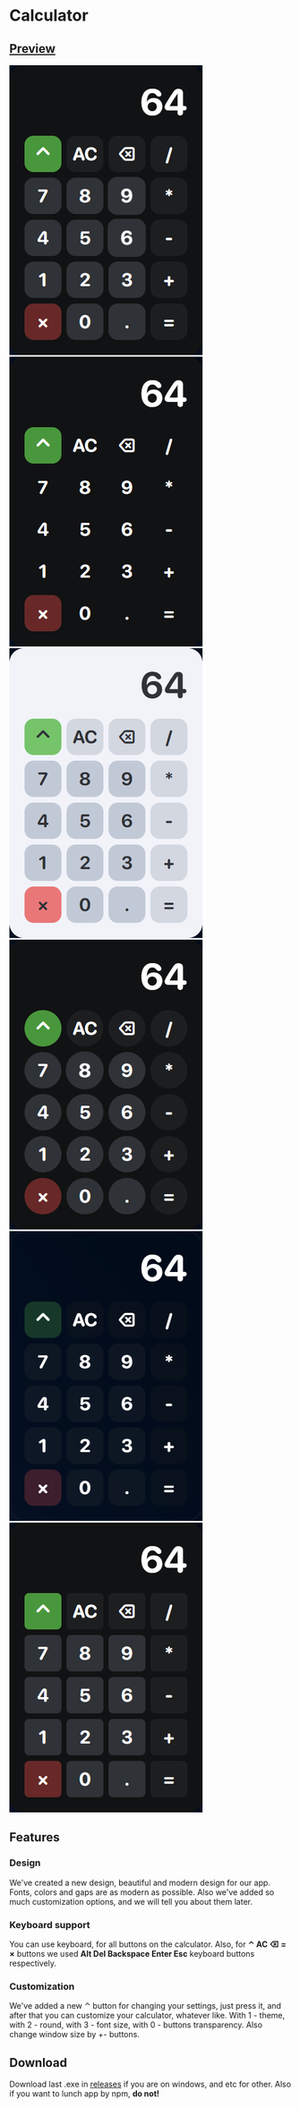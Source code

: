 # Calculator

## [Preview](https://web-calculator-tau.vercel.app/)

![img](./images/p-1.png)
![img](./images/p-4.png)
![img](./images/p-2.png)
![img](./images/p-5.png)
![img](./images/p-3.png)
![img](./images/p-6.png)

## Features

### Design

We've created a new design, beautiful and modern design for our app. Fonts, colors and gaps are as modern as possible. Also we've added so much customization options, and we will tell you about them later.

### Keyboard support

You can use keyboard, for all buttons on the calculator. Also, for **⌃ AC ⌫ = ×** buttons we used **Alt Del Backspace Enter Esc** keyboard buttons respectively.

### Customization

We've added a new ⌃ button for changing your settings, just press it, and after that you can customize your calculator, whatever like. With 1 - theme, with 2 - round, with 3 - font size, with 0 - buttons transparency. Also change window size by +- buttons.

## Download

Download last .exe in [releases](https://github.com/lixelv/calculator_app/releases) if you are on windows, and etc for other. Also if you want to lunch app by npm, **do not!**
